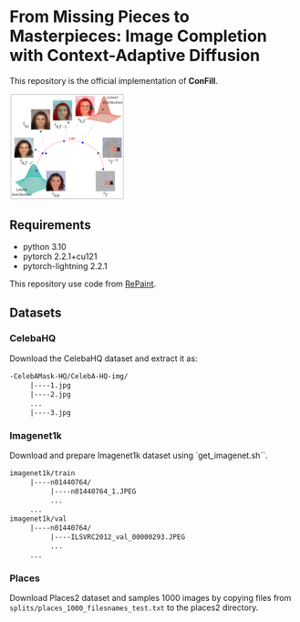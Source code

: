# From Missing Pieces to Masterpieces: Image Completion with Context-Adaptive Diffusion

This repository is the official implementation of **ConFill**. 

<td><img src="./arch-1.png" width="40%"></td>

## Requirements
- python 3.10
- pytorch 2.2.1+cu121
- pytorch-lightning 2.2.1

This repository use code from [RePaint](https://github.com/andreas128/RePaint).

## Datasets

### CelebaHQ
Download the CelebaHQ dataset and extract it as:
```text
-CelebAMask-HQ/CelebA-HQ-img/
     |----1.jpg
     |----2.jpg
     ...
     |----3.jpg
```
### Imagenet1k
Download and prepare Imagenet1k dataset using `get_imagenet.sh``.
```text
imagenet1k/train
     |----n01440764/
          |----n01440764_1.JPEG
          ...          
     ...
imagenet1k/val
     |----n01440764/
          |----ILSVRC2012_val_00000293.JPEG
          ...     
     ...
```

### Places
Download Places2 dataset and samples 1000 images by copying files from `splits/places_1000_filesnames_test.txt` to the places2 directory.
